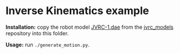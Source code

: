 # Inverse Kinematics example

**Installation:** copy the robot model
[JVRC-1.dae](https://raw.githubusercontent.com/stephane-caron/jvrc_models/openrave/JVRC-1/JVRC-1.dae)
from the
[jvrc_models](https://github.com/stephane-caron/jvrc_models/tree/openrave)
repository into this folder.

**Usage:** run ``./generate_motion.py``.
